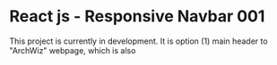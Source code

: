 # React js - Responsive Navbar 001

This project is currently in development. It is option (1) main header to "ArchWiz" webpage, which is also 
